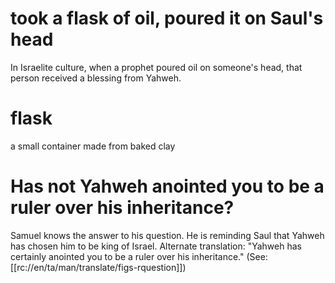 # took a flask of oil, poured it on Saul's head

In Israelite culture, when a prophet poured oil on someone's head, that person received a blessing from Yahweh.

# flask

a small container made from baked clay

# Has not Yahweh anointed you to be a ruler over his inheritance?

Samuel knows the answer to his question. He is reminding Saul that Yahweh has chosen him to be king of Israel. Alternate translation: "Yahweh has certainly anointed you to be a ruler over his inheritance." (See: [[rc://en/ta/man/translate/figs-rquestion]])

